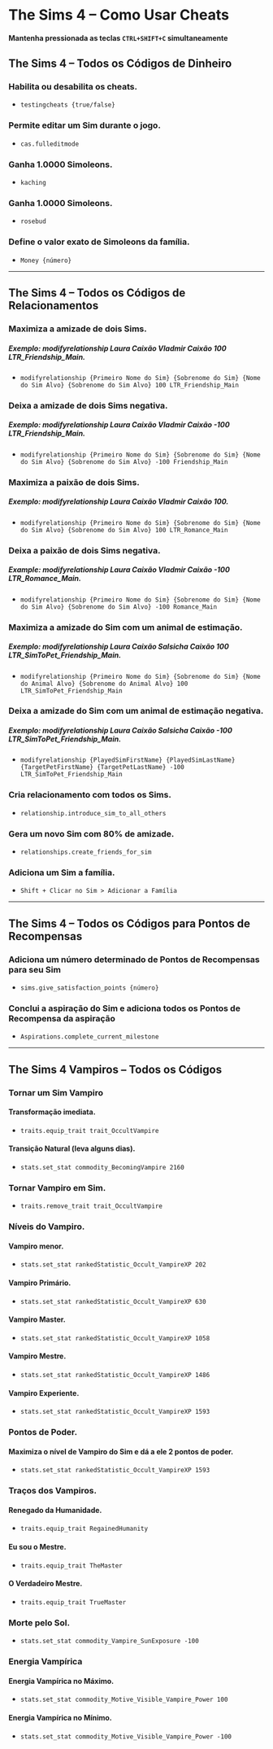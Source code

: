 # The Sims 4 – Como Usar Cheats

#### Mantenha pressionada as teclas `CTRL+SHIFT+C` simultaneamente

## The Sims 4 – Todos os Códigos de Dinheiro

### Habilita ou desabilita os cheats.

- `testingcheats {true/false}`

### Permite editar um Sim durante o jogo.

- `cas.fulleditmode`

### Ganha 1.0000 Simoleons.

- `kaching`

### Ganha 1.0000 Simoleons.

- `rosebud`

### Define o valor exato de Simoleons da família.

- `Money {número}`

---

## The Sims 4 – Todos os Códigos de Relacionamentos

### Maximiza a amizade de dois Sims.

##### Exemplo: modifyrelationship Laura Caixão Vladmir Caixão 100 LTR_Friendship_Main.

- `modifyrelationship {Primeiro Nome do Sim} {Sobrenome do Sim} {Nome do Sim Alvo} {Sobrenome do Sim Alvo} 100 LTR_Friendship_Main`

### Deixa a amizade de dois Sims negativa.

##### Exemplo: modifyrelationship Laura Caixão Vladmir Caixão -100 LTR_Friendship_Main.

- `modifyrelationship {Primeiro Nome do Sim} {Sobrenome do Sim} {Nome do Sim Alvo} {Sobrenome do Sim Alvo} -100 Friendship_Main`

### Maximiza a paixão de dois Sims.

##### Exemplo: modifyrelationship Laura Caixão Vladmir Caixão 100.

- `modifyrelationship {Primeiro Nome do Sim} {Sobrenome do Sim} {Nome do Sim Alvo} {Sobrenome do Sim Alvo} 100 LTR_Romance_Main`

### Deixa a paixão de dois Sims negativa.

##### Example: modifyrelationship Laura Caixão Vladmir Caixão -100 LTR_Romance_Main.

- `modifyrelationship {Primeiro Nome do Sim} {Sobrenome do Sim} {Nome do Sim Alvo} {Sobrenome do Sim Alvo} -100 Romance_Main`

### Maximiza a amizade do Sim com um animal de estimação.

##### Exemplo: modifyrelationship Laura Caixão Salsicha Caixão 100 LTR_SimToPet_Friendship_Main.

- `modifyrelationship {Primeiro Nome do Sim} {Sobrenome do Sim} {Nome do Animal Alvo} {Sobrenome do Animal Alvo} 100 LTR_SimToPet_Friendship_Main`

### Deixa a amizade do Sim com um animal de estimação negativa.

##### Exemplo: modifyrelationship Laura Caixão Salsicha Caixão -100 LTR_SimToPet_Friendship_Main.

- `modifyrelationship {PlayedSimFirstName} {PlayedSimLastName} {TargetPetFirstName} {TargetPetLastName} -100 LTR_SimToPet_Friendship_Main`

### Cria relacionamento com todos os Sims.

- `relationship.introduce_sim_to_all_others`

### Gera um novo Sim com 80% de amizade.

- `relationships.create_friends_for_sim`

### Adiciona um Sim a família.

- `Shift + Clicar no Sim > Adicionar a Família`

---

## The Sims 4 – Todos os Códigos para Pontos de Recompensas

### Adiciona um número determinado de Pontos de Recompensas para seu Sim

- `sims.give_satisfaction_points {número}`

### Conclui a aspiração do Sim e adiciona todos os Pontos de Recompensa da aspiração

- `Aspirations.complete_current_milestone`

---

## The Sims 4 Vampiros – Todos os Códigos

### Tornar um Sim Vampiro

#### Transformação imediata.

- `traits.equip_trait trait_OccultVampire`

#### Transição Natural (leva alguns dias).

- `stats.set_stat commodity_BecomingVampire 2160`

### Tornar Vampiro em Sim.

- `traits.remove_trait trait_OccultVampire`

### Níveis do Vampiro.

#### Vampiro menor.

- `stats.set_stat rankedStatistic_Occult_VampireXP 202`

#### Vampiro Primário.

- `stats.set_stat rankedStatistic_Occult_VampireXP 630`

#### Vampiro Master.

- `stats.set_stat rankedStatistic_Occult_VampireXP 1058`

#### Vampiro Mestre.

- `stats.set_stat rankedStatistic_Occult_VampireXP 1486`

#### Vampiro Experiente.

- `stats.set_stat rankedStatistic_Occult_VampireXP 1593`

### Pontos de Poder.

#### Maximiza o nível de Vampiro do Sim e dá a ele 2 pontos de poder.

- `stats.set_stat rankedStatistic_Occult_VampireXP 1593`

### Traços dos Vampiros.

#### Renegado da Humanidade.

- `traits.equip_trait RegainedHumanity`

#### Eu sou o Mestre.

- `traits.equip_trait TheMaster`

#### O Verdadeiro Mestre.

- `traits.equip_trait TrueMaster`

### Morte pelo Sol.

- `stats.set_stat commodity_Vampire_SunExposure -100`

### Energia Vampírica

#### Energia Vampírica no Máximo.

- `stats.set_stat commodity_Motive_Visible_Vampire_Power 100`

#### Energia Vampírica no Mínimo.

- `stats.set_stat commodity_Motive_Visible_Vampire_Power -100`
